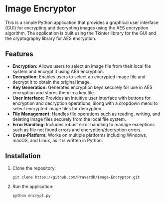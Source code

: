 # Image Encryptor

This is a simple Python application that provides a graphical user interface (GUI) for encrypting and decrypting images using the AES encryption algorithm. The application is built using the Tkinter library for the GUI and the cryptography library for AES encryption.

## Features

- **Encryption:** Allows users to select an image file from their local file system and encrypt it using AES encryption.
- **Decryption:** Enables users to select an encrypted image file and decrypt it to obtain the original image.
- **Key Generation:** Generates encryption keys securely for use in AES encryption and stores them in a key file.
- **User Interface:** Provides an intuitive user interface with buttons for encryption and decryption operations, along with a dropdown menu to select encrypted image files for decryption.
- **File Management:** Handles file operations such as reading, writing, and deleting image files securely from the local file system.
- **Error Handling:** Includes robust error handling to manage exceptions such as file not found errors and encryption/decryption errors.
- **Cross-Platform:** Works on multiple platforms including Windows, macOS, and Linux, as it is written in Python.

## Installation

1. Clone the repository:

   ```bash
   git clone https://github.com/Pravardh/Image-Encryptor.git

2. Run the application:

   ```bash
   python encrypt.py
